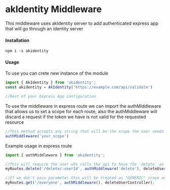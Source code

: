 # akIdentity Middleware

This middleware uses akIdentity server to add authenticated express app that will go through an identity server

#### Installation

`npm i -s akidentity`

#### Usage

To use you can crete new instance of the module

```typescript
import { AkIdentity } from 'akidentity';
const akidentity = AkIdentity('https://example.com/api/validate') 

//Rest of your Express App configuration
```

To use the middleware in express route we can import the authMiddleware that allows us to set a scope for each route,
also the authMiddleware will discard a request if the token we have is not valid for the requested resource

```typescript
//This method accepts any string that will be the scope the user needs in order to access that route
authMiddleware('your_scope')
```

Example usage in express route

```typescript
import { authMiddleware } from 'akidentity';

//This will require the user who calls the api to have the 'delete' as scope in order to be able to do that action
myRoutes.delete('/delete/:userId', authMiddleware('delete'), deleteUserController);

//If we don't pass parameter this will be treated as "GENERIC" scope and everyone who has a valid token can access this
myRoutes.get('/everyone', authMiddleware(), deleteUserController);
```
